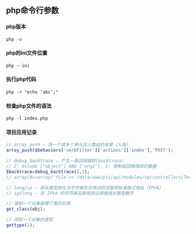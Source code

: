 ## php命令行参数

#### php版本
	php -v

#### php的ini文件位置
	php --ini

#### 执行php代码
	php -r "echo 'abc';"

#### 检查php文件的语法
	php -l index.php

#### 项目应用记录
~~~php
// array_push — 将一个或多个单元压入数组的末尾（入栈）
array_push($behaviors['verbFilter']['actions']['index'],'POST');

// debug_backtrace — 产生一条回溯跟踪(backtrace)
// 2: exlude ["object"] AND ["args"], 2: 限制返回堆栈帧的数量
$backtrace=debug_backtrace(2,2);
// array(0=>array('file'=>'/data/www/yii/api/modules/tp/controllers/TestController.php','line'=>50,'function'=>'responseSuccess','class'=>'common\\core\\PubFunction','type'=>'::',),1=>array('function'=>'actionFormat','class'=>'api\\modules\\tp\\controllers\\TestController','type'=>'->',),)",

// long2ip — 将长整型转化为字符串形式带点的互联网标准格式地址（IPV4）
// ip2long — 将 IPV4 的字符串互联网协议转换成长整型数字

// 得到一个对象是哪个类的实例
get_class(obj);

// 得到一个对象的类型
gettype(1);

~~~